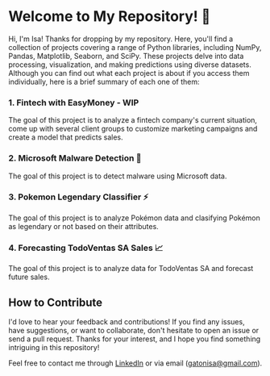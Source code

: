 # Welcome to My Repository! 🐍
Hi, I'm Isa! Thanks for dropping by my repository. 
Here, you'll find a collection of projects covering a range of Python libraries, including NumPy, Pandas, Matplotlib, Seaborn, and SciPy. These projects delve into data processing, visualization, and making predictions using diverse datasets.
Although you can find out what each project is about if you access them individually, here is a brief summary of each one of them:

### 1. Fintech with EasyMoney - WIP
The goal of this project is to analyze a fintech company's current situation, come up with several client groups to customize marketing campaigns and create a model that predicts sales. 

### 2. Microsoft Malware Detection 🦠
The goal of this project is to detect malware using Microsoft data.

### 3. Pokemon Legendary Classifier ⚡
The goal of this project is to analyze Pokémon data and clasifying Pokémon as legendary or not based on their attributes.

### 4. Forecasting TodoVentas SA Sales 📈
The goal of this project is to analyze data for TodoVentas SA and forecast future sales.

## How to Contribute 
I'd love to hear your feedback and contributions! If you find any issues, have suggestions, or want to collaborate, don't hesitate to open an issue or send a pull request.
Thanks for your interest, and I hope you find something intriguing in this repository!

Feel free to contact me through [LinkedIn](https://www.linkedin.com/in/isabelgaton) or via email (gatonisa@gmail.com).
